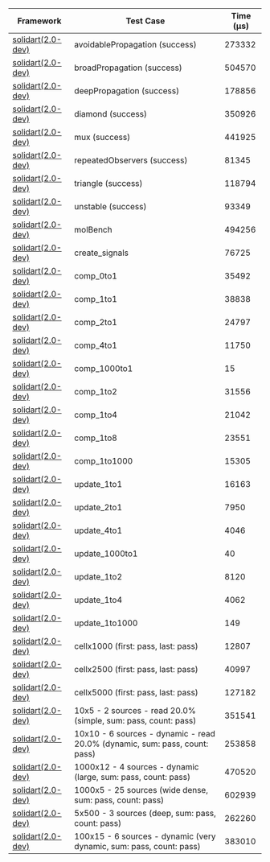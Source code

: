 | Framework | Test Case | Time (μs) |
| --- | --- | --- |
| [solidart(2.0-dev)](https://github.com/nank1ro/solidart/tree/dev) | avoidablePropagation (success) | 273332 |
| [solidart(2.0-dev)](https://github.com/nank1ro/solidart/tree/dev) | broadPropagation (success) | 504570 |
| [solidart(2.0-dev)](https://github.com/nank1ro/solidart/tree/dev) | deepPropagation (success) | 178856 |
| [solidart(2.0-dev)](https://github.com/nank1ro/solidart/tree/dev) | diamond (success) | 350926 |
| [solidart(2.0-dev)](https://github.com/nank1ro/solidart/tree/dev) | mux (success) | 441925 |
| [solidart(2.0-dev)](https://github.com/nank1ro/solidart/tree/dev) | repeatedObservers (success) | 81345 |
| [solidart(2.0-dev)](https://github.com/nank1ro/solidart/tree/dev) | triangle (success) | 118794 |
| [solidart(2.0-dev)](https://github.com/nank1ro/solidart/tree/dev) | unstable (success) | 93349 |
| [solidart(2.0-dev)](https://github.com/nank1ro/solidart/tree/dev) | molBench | 494256 |
| [solidart(2.0-dev)](https://github.com/nank1ro/solidart/tree/dev) | create_signals | 76725 |
| [solidart(2.0-dev)](https://github.com/nank1ro/solidart/tree/dev) | comp_0to1 | 35492 |
| [solidart(2.0-dev)](https://github.com/nank1ro/solidart/tree/dev) | comp_1to1 | 38838 |
| [solidart(2.0-dev)](https://github.com/nank1ro/solidart/tree/dev) | comp_2to1 | 24797 |
| [solidart(2.0-dev)](https://github.com/nank1ro/solidart/tree/dev) | comp_4to1 | 11750 |
| [solidart(2.0-dev)](https://github.com/nank1ro/solidart/tree/dev) | comp_1000to1 | 15 |
| [solidart(2.0-dev)](https://github.com/nank1ro/solidart/tree/dev) | comp_1to2 | 31556 |
| [solidart(2.0-dev)](https://github.com/nank1ro/solidart/tree/dev) | comp_1to4 | 21042 |
| [solidart(2.0-dev)](https://github.com/nank1ro/solidart/tree/dev) | comp_1to8 | 23551 |
| [solidart(2.0-dev)](https://github.com/nank1ro/solidart/tree/dev) | comp_1to1000 | 15305 |
| [solidart(2.0-dev)](https://github.com/nank1ro/solidart/tree/dev) | update_1to1 | 16163 |
| [solidart(2.0-dev)](https://github.com/nank1ro/solidart/tree/dev) | update_2to1 | 7950 |
| [solidart(2.0-dev)](https://github.com/nank1ro/solidart/tree/dev) | update_4to1 | 4046 |
| [solidart(2.0-dev)](https://github.com/nank1ro/solidart/tree/dev) | update_1000to1 | 40 |
| [solidart(2.0-dev)](https://github.com/nank1ro/solidart/tree/dev) | update_1to2 | 8120 |
| [solidart(2.0-dev)](https://github.com/nank1ro/solidart/tree/dev) | update_1to4 | 4062 |
| [solidart(2.0-dev)](https://github.com/nank1ro/solidart/tree/dev) | update_1to1000 | 149 |
| [solidart(2.0-dev)](https://github.com/nank1ro/solidart/tree/dev) | cellx1000 (first: pass, last: pass) | 12807 |
| [solidart(2.0-dev)](https://github.com/nank1ro/solidart/tree/dev) | cellx2500 (first: pass, last: pass) | 40997 |
| [solidart(2.0-dev)](https://github.com/nank1ro/solidart/tree/dev) | cellx5000 (first: pass, last: pass) | 127182 |
| [solidart(2.0-dev)](https://github.com/nank1ro/solidart/tree/dev) | 10x5 - 2 sources - read 20.0% (simple, sum: pass, count: pass) | 351541 |
| [solidart(2.0-dev)](https://github.com/nank1ro/solidart/tree/dev) | 10x10 - 6 sources - dynamic - read 20.0% (dynamic, sum: pass, count: pass) | 253858 |
| [solidart(2.0-dev)](https://github.com/nank1ro/solidart/tree/dev) | 1000x12 - 4 sources - dynamic (large, sum: pass, count: pass) | 470520 |
| [solidart(2.0-dev)](https://github.com/nank1ro/solidart/tree/dev) | 1000x5 - 25 sources (wide dense, sum: pass, count: pass) | 602939 |
| [solidart(2.0-dev)](https://github.com/nank1ro/solidart/tree/dev) | 5x500 - 3 sources (deep, sum: pass, count: pass) | 262260 |
| [solidart(2.0-dev)](https://github.com/nank1ro/solidart/tree/dev) | 100x15 - 6 sources - dynamic (very dynamic, sum: pass, count: pass) | 383010 |
